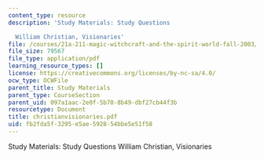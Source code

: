 ```yaml
---
content_type: resource
description: 'Study Materials: Study Questions

  William Christian, Visionaries'
file: /courses/21a-211-magic-witchcraft-and-the-spirit-world-fall-2003/fb2fda5f3295e5ae592854bbe5e51f58_christianvisionaries.pdf
file_size: 79567
file_type: application/pdf
learning_resource_types: []
license: https://creativecommons.org/licenses/by-nc-sa/4.0/
ocw_type: OCWFile
parent_title: Study Materials
parent_type: CourseSection
parent_uid: 097a1aac-2e0f-5b70-8b49-dbf27cb44f3b
resourcetype: Document
title: christianvisionaries.pdf
uid: fb2fda5f-3295-e5ae-5928-54bbe5e51f58
---
```

Study Materials: Study Questions
William Christian, Visionaries